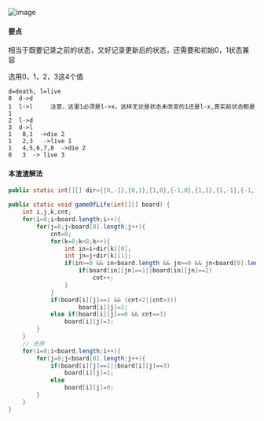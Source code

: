 ![image](http://ww3.sinaimg.cn/large/005CRBrHjw1f86slzidshj30wm0dcmy9.jpg)

#### 要点
相当于既要记录之前的状态，又好记录更新后的状态，还需要和初始0，1状态兼容

选用0，1，2，3这4个值

    d=death, l=live
	0  d->d
	1  l->l		注意，这里1必须是l->x，这样无论是状态未改变的1还是l-x,真实前状态都是1
	2  l->d
	3  d->l
	1   0,1  ->die 2 
	1   2,3   ->live 1 
	1   4,5,6,7,8  ->die 2 
	0   3  -> live 3  

#### 本渣渣解法
```Java
public static int[][] dir={{0,-1},{0,1},{1,0},{-1,0},{1,1},{1,-1},{-1,1},{-1,-1}};

public static void gameOfLife(int[][] board) {
	int i,j,k,cnt;
	for(i=0;i<board.length;i++){
		for(j=0;j<board[0].length;j++){
			cnt=0;
			for(k=0;k<8;k++){
				int in=i+dir[k][0];
				int jn=j+dir[k][1];
				if(in>=0 && in<board.length && jn>=0 && jn<board[0].length){
					if(board[in][jn]==1||board[in][jn]==2)
						cnt++;
				}
			}
			if(board[i][j]==1 && (cnt<2||cnt>3))
					board[i][j]=2;
			else if(board[i][j]==0 && cnt==3)
				board[i][j]=3;
		}
	}
	// 还原
	for(i=0;i<board.length;i++){
		for(j=0;j<board[0].length;j++){
			if(board[i][j]==1||board[i][j]==3)
				board[i][j]=1;
			else
				board[i][j]=0;
		}
	}
}
```